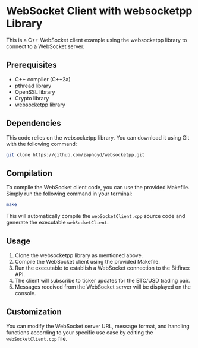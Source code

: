 # WebSocket Client with websocketpp Library

This is a C++ WebSocket client example using the websocketpp library to connect to a WebSocket server.

## Prerequisites
- C++ compiler (C++2a)
- pthread library
- OpenSSL library
- Crypto library
- [websocketpp](https://secure-web.cisco.com/1mw_38VuU2HzUz8ogwhOFqh3RrMpTeNqGsHOP_RTqEXR1kXRxXoV7Z0tD_CGBtctSZcz3lL_lEF378FnXwcBAPJd7na62aQb7CmulGFlDq_bRgBwXm3Y-5fzduvRobGPS8srvtLXTXCQohfRL9A1MGUQ-8ZNPKDaJ2rOg-V-RWEIkvpyhkKfuLlUkQzGfLnQEwr5UA5T3KL7x8A2mmu4erRfRm7lNTU7QITb0q8hw1FzkXGjGPUM_bMglUp3k8E0u/https%3A%2F%2Fgithub.com%2Fzaphoyd%2Fwebsocketpp) library

## Dependencies
This code relies on the websocketpp library. You can download it using Git with the following command:
```bash
git clone https://github.com/zaphoyd/websocketpp.git
```

## Compilation
To compile the WebSocket client code, you can use the provided Makefile. Simply run the following command in your terminal:

```bash
make
```

This will automatically compile the `webSocketClient.cpp` source code and generate the executable `webSocketClient`.

## Usage
1. Clone the websocketpp library as mentioned above.
2. Compile the WebSocket client using the provided Makefile.
3. Run the executable to establish a WebSocket connection to the Bitfinex API.
4. The client will subscribe to ticker updates for the BTC/USD trading pair.
5. Messages received from the WebSocket server will be displayed on the console.

## Customization
You can modify the WebSocket server URL, message format, and handling functions according to your specific use case by editing the `webSocketClient.cpp` file.
